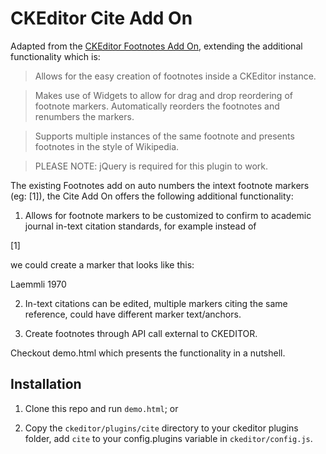 CKEditor Cite Add On
====================

Adapted from the [CKEditor Footnotes Add On](https://github.com/andykirk/CKEditorFootnotes), extending the additional functionality which is:

> Allows for the easy creation of footnotes inside a CKEditor instance.

> Makes use of Widgets to allow for drag and drop reordering of footnote markers. Automatically reorders the footnotes and renumbers the markers.

> Supports multiple instances of the same footnote and presents footnotes in the style of Wikipedia.

> PLEASE NOTE: jQuery is required for this plugin to work.

The existing Footnotes add on auto numbers the intext footnote markers (eg: <a>[1]</a>), the Cite Add On offers the following additional functionality:

1. Allows for footnote markers to be customized to confirm to academic journal in-text citation standards, for example instead of 

<a>[1]</a> 

we could create a marker that looks like this:

Laemmli <a>1970</a>

2. In-text citations can be edited, multiple markers citing the same reference, could have different marker text/anchors.

3. Create footnotes through API call external to CKEDITOR.

Checkout demo.html which presents the functionality in a nutshell.

## Installation

1. Clone this repo and run `demo.html`; or

2. Copy the `ckeditor/plugins/cite` directory to your ckeditor plugins folder, add `cite` to your config.plugins variable in `ckeditor/config.js`.

